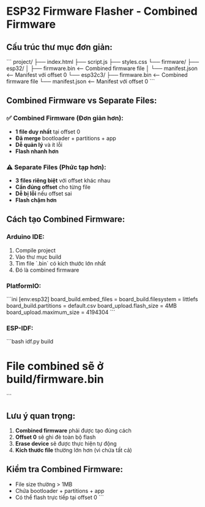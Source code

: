 # ESP32 Firmware Flasher - Combined Firmware

## Cấu trúc thư mục đơn giản:

\`\`\`
project/
├── index.html
├── script.js
├── styles.css
└── firmware/
    ├── esp32/
    │   ├── firmware.bin       <-- Combined firmware file
    │   └── manifest.json      <-- Manifest với offset 0
    └── esp32c3/
        ├── firmware.bin       <-- Combined firmware file
        └── manifest.json      <-- Manifest với offset 0
\`\`\`

## Combined Firmware vs Separate Files:

### ✅ Combined Firmware (Đơn giản hơn):
- **1 file duy nhất** tại offset 0
- **Đã merge** bootloader + partitions + app
- **Dễ quản lý** và ít lỗi
- **Flash nhanh hơn**

### ⚠️ Separate Files (Phức tạp hơn):
- **3 files riêng biệt** với offset khác nhau
- **Cần đúng offset** cho từng file
- **Dễ bị lỗi** nếu offset sai
- **Flash chậm hơn**

## Cách tạo Combined Firmware:

### Arduino IDE:
1. Compile project
2. Vào thư mục build
3. Tìm file \`.bin\` có kích thước lớn nhất
4. Đó là combined firmware

### PlatformIO:
\`\`\`ini
[env:esp32]
board_build.embed_files = 
board_build.filesystem = littlefs
board_build.partitions = default.csv
board_upload.flash_size = 4MB
board_upload.maximum_size = 4194304
\`\`\`

### ESP-IDF:
\`\`\`bash
idf.py build
# File combined sẽ ở build/firmware.bin
\`\`\`

## Lưu ý quan trọng:

1. **Combined firmware** phải được tạo đúng cách
2. **Offset 0** sẽ ghi đè toàn bộ flash
3. **Erase device** sẽ được thực hiện tự động
4. **Kích thước file** thường lớn hơn (vì chứa tất cả)

## Kiểm tra Combined Firmware:
- File size thường > 1MB
- Chứa bootloader + partitions + app
- Có thể flash trực tiếp tại offset 0
\`\`\`

